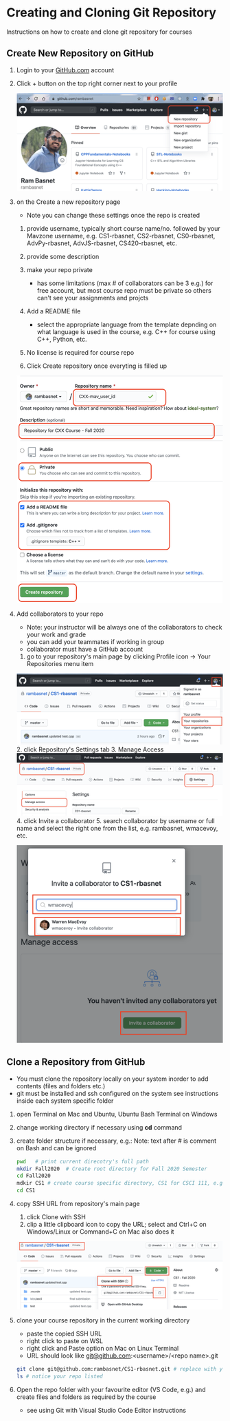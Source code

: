 # Creating and Cloning Git Repository

Instructions on how to create and clone git repository for courses

## Create New Repository on GitHub

1. Login to your [GitHub.com](https://github.com/login) account
2. Click + button on the top right corner next to your profile

    ![Create Repository](CreateRepo.png)

3. on the Create a new repository page
    - Note you can change these settings once the repo is created

    1. provide username, typically short course name/no. followed by your Mavzone username, e.g. CS1-rbasnet, CS2-rbasnet, CS0-rbasnet, AdvPy-rbasnet, AdvJS-rbasnet, CS420-rbasnet, etc.

    2. provide some description
    3. make your repo private
        - has some limitations (max # of collaborators can be 3 e.g.) for free account, but most course repo must be private so others can't see your assignments and projcts
    4. Add a README file
        - select the appropriate language from the template depnding on what language is used in the course, e.g. C++ for course using C++, Python, etc.
    5. No license is required for course repo
    6. Click Create repository once everyting is filled up

    ![Create Repository](CreateRepoForm.png)

4. Add collaborators to your repo
    - Note: your instructor will be always one of the collaborators to check your work and grade
    - you can add your teammates if working in group
    - collaborator must have a GitHub account

    1. go to your repository's main page by clicking Profile icon -> Your Repositories menu item

    ![Your Repositories](collaborator.png)
    2. click Repository's Settings tab
    3. Manage Access
    ![Manage Access](ManageAccess.png)
    4. click Invite a collaborator
    5. search collaborator by username or full name and select the right one from the list, e.g. rambasnet, wmacevoy, etc.

    ![Invite Collaborator](Invite.png)

## Clone a Repository from GitHub

- You must clone the repository locally on your system inorder to add contents (files and folders etc.)
- git must be installed and ssh configured on the system see instructions inside each system specific folder

1. open Terminal on Mac and Ubuntu, Ubuntu Bash Terminal on Windows
2. change working directory if necessary using **cd** command
3. create folder structure if necessary, e.g.:
    Note: text after # is comment on Bash and can be ignored

    ```bash
    pwd   # print current direcotry's full path
    mkdir Fall2020  # Create root directory for Fall 2020 Semester
    cd Fall2020
    mdkir CS1 # create course specific directory, CS1 for CSCI 111, e.g.
    cd CS1
    ```

4. copy SSH URL from repository's main page
    1. click Clone with SSH
    2. clip a little clipboard icon to copy the URL; select and Ctrl+C on Windows/Linux or Command+C on Mac also does it

    ![Copy SSH URL](CopySSHURL.png)

5. clone your course repository in the current working directory
    - paste the copied SSH URL
    - right click to paste on WSL
    - right click and Paste option on Mac on Linux Terminal
    - URL should look like git@github.com:\<username>/\<repo name>.git

    ```bash
    git clone git@github.com:rambasnet/CS1-rbasnet.git # replace with your repo's URL
    ls # notice your repo listed
    ```

6. Open the repo folder with your favourite editor (VS Code, e.g.) and create files and folders as required by the course
    - see using Git with Visual Studio Code Editor instructions
